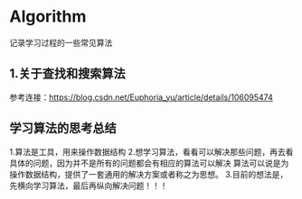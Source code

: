 # Algorithm
记录学习过程的一些常见算法


## 1.关于查找和搜索算法
参考连接：https://blog.csdn.net/Euphoria_yu/article/details/106095474

## 学习算法的思考总结
1.算法是工具，用来操作数据结构
2.想学习算法，看看可以解决那些问题，再去看具体的问题，因为并不是所有的问题都会有相应的算法可以解决
  算法可以说是为操作数据结构，提供了一套通用的解决方案或者称之为思想。
3.目前的想法是，先横向学习算法，最后再纵向解决问题！！！
